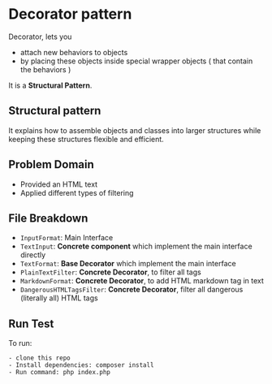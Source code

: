 # Decorator pattern
Decorator, lets you
- attach new behaviors to objects
- by placing these objects inside special wrapper objects ( that contain the behaviors )

It is a **Structural Pattern**. 

## Structural pattern
It explains how to assemble objects and classes into larger structures while keeping these structures flexible and efficient.

## Problem Domain

- Provided an HTML text
- Applied different types of filtering

## File Breakdown

- `InputFormat`: Main Interface
- `TextInput`: **Concrete component** which implement the main interface directly
- `TextFormat`: **Base Decorator** which implement the main interface
- `PlainTextFilter`: **Concrete Decorator**, to filter all tags
- `MarkdownFormat`: **Concrete Decorator**, to add HTML markdown tag in text
- `DangerousHTMLTagsFilter`: **Concrete Decorator**, filter all dangerous (literally all) HTML tags


## Run Test
To run:
```angular2html
- clone this repo
- Install dependencies: composer install
- Run command: php index.php
```
